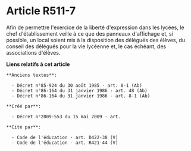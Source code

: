 # Article R511-7

Afin de permettre l'exercice de la liberté d'expression dans les lycées, le chef d'établissement veille à ce que des panneaux
d'affichage et, si possible, un local soient mis à la disposition des délégués des élèves, du conseil des délégués pour la
vie lycéenne et, le cas échéant, des associations d'élèves.

**Liens relatifs à cet article**

	**Anciens textes**:

	  - Décret n°85-924 du 30 août 1985 - art. 8-1 (Ab)
	  - Décret n°86-164 du 31 janvier 1986 - art. 48 (Ab)
	  - Décret n°86-164 du 31 janvier 1986 - art. 8-1 (Ab)

	**Créé par**:

	  - Décret n°2009-553 du 15 mai 2009 - art.

	**Cité par**:

	  - Code de l'éducation - art. D422-38 (V)
	  - Code de l'éducation - art. R421-44 (V)
